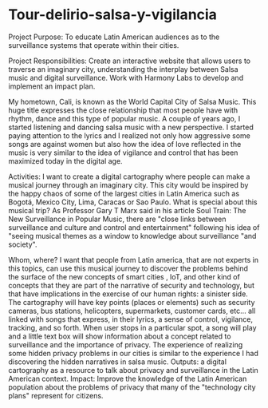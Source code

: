 # Tour-delirio-salsa-y-vigilancia

Project Purpose: To educate Latin American audiences as to the surveillance systems that operate within their cities.

Project Responsibilities: Create an interactive website that allows users to traverse an imaginary city, understanding the interplay between Salsa music and digital surveillance. Work with Harmony Labs to develop and implement an impact plan.

My hometown, Cali, is known as the World Capital City of Salsa Music. This huge title expresses the close relationship that most people have with rhythm, dance and this type of popular music. A couple of years ago, I started listening and dancing salsa music with a new perspective. I started paying attention to the lyrics and I realized not only how aggressive some songs are against women but also how the idea of love reflected in the music is very similar to the idea of vigilance and control that has been maximized today in the digital age. 

Activities: I want to create a digital cartography where people can make a musical journey through an imaginary city. This city would be inspired by the happy chaos of some of the largest cities in Latin America such as Bogotá, Mexico City, Lima, Caracas or Sao Paulo. What is special about this musical trip? As Professor Gary T Marx said in his article Soul Train: The New Surveillance in Popular Music, there are "close links between surveillance and culture and control and entertainment" following his idea of "seeing musical themes as a window to knowledge about surveillance "and society". 

Whom, where? I want that people from Latin america, that are not experts in this topics, can use this musical journey to discover the problems behind the surface of the new concepts of smart cities , IoT, and other kind of concepts that they are part of the narrative of security and technology, but that have implications in the exercise of our human rights: a sinister side. The cartography will have key points (places or elements) such as security cameras, bus stations, helicopters, supermarkets, customer cards, etc... all linked with songs that express, in their lyrics, a sense of control, vigilance, tracking, and so forth. When user stops in a particular spot, a song will play and a little text box will show information about a concept related to surveillance and the importance of privacy. The experience of realizing some hidden privacy problems in our cities is similar to the experience I had discovering the hidden narratives in salsa music. Outputs: a digital cartography as a resource to talk about privacy and surveillance in the Latin American context. Impact: Improve the knowledge of the Latin American population about the problems of privacy that many of the "technology city plans" represent for citizens.

